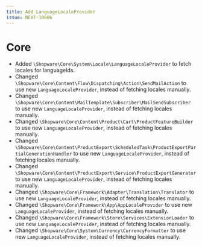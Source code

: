 ```yaml
---
title: Add LanguageLocaleProvider
issue: NEXT-10606
---
```

# Core
* Added `\Shopware\Core\System\Locale\LanguageLocaleProvider` to fetch locales for languageIds.
* Changed `\Shopware\Core\Content\Flow\Dispatching\Action\SendMailAction` to use new `LanguageLocaleProvider`, instead of fetching locales manually.
* Changed `\Shopware\Core\Content\MailTemplate\Subscriber\MailSendSubscriber` to use new `LanguageLocaleProvider`, instead of fetching locales manually.
* Changed `\Shopware\Core\Content\Product\Cart\ProductFeatureBuilder` to use new `LanguageLocaleProvider`, instead of fetching locales manually.
* Changed `\Shopware\Core\Content\ProductExport\ScheduledTask\ProductExportPartialGenerationHandler` to use new `LanguageLocaleProvider`, instead of fetching locales manually.
* Changed `\Shopware\Core\Content\ProductExport\Service\ProductExportGenerator` to use new `LanguageLocaleProvider`, instead of fetching locales manually.
* Changed `\Shopware\Core\Framework\Adapter\Translation\Translator` to use new `LanguageLocaleProvider`, instead of fetching locales manually.
* Changed `\Shopware\Core\Framework\App\AppLocaleProvider` to use new `LanguageLocaleProvider`, instead of fetching locales manually.
* Changed `\Shopware\Core\Framework\Store\Services\ExtensionLoader` to use new `LanguageLocaleProvider`, instead of fetching locales manually.
* Changed `\Shopware\Core\System\Currency\CurrencyFormatter` to use new `LanguageLocaleProvider`, instead of fetching locales manually.
